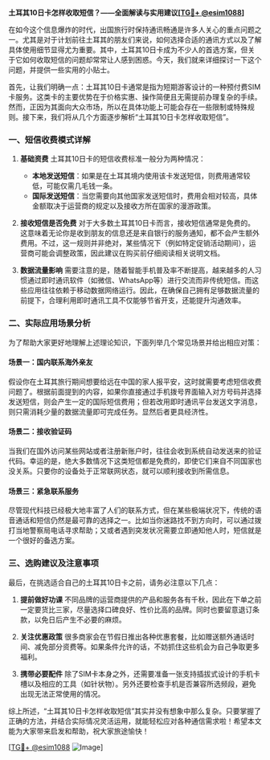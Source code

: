 **土耳其10日卡怎样收取短信？——全面解读与实用建议[[TG💪+ @esim1088](https://t.me/s/esim1088)]**

在如今这个信息爆炸的时代，出国旅行时保持通讯畅通是许多人关心的重点问题之一。尤其是对于计划前往土耳其的朋友们来说，如何选择合适的通讯方式以及了解具体使用细节显得尤为重要。其中，土耳其10日卡成为不少人的首选方案，但关于它如何收取短信的问题却常常让人感到困惑。今天，我们就来详细探讨一下这个问题，并提供一些实用的小贴士。

首先，让我们明确一点：土耳其10日卡通常是指为短期游客设计的一种预付费SIM卡服务。这类卡的主要优势在于价格实惠、操作简便且无需提前办理复杂的手续。然而，正因为其面向大众市场，所以在具体功能上可能会存在一些限制或特殊规则。接下来，我们将从几个方面逐步解析“土耳其10日卡怎样收取短信”。

### 一、短信收费模式详解

1. **基础资费**
   土耳其10日卡的短信收费标准一般分为两种情况：
   - **本地发送短信**：如果是在土耳其境内使用该卡发送短信，则费用通常较低，可能仅需几毛钱一条。
   - **国际发送短信**：当您需要向其他国家发送短信时，费用会相对较高，具体金额取决于运营商的规定以及接收方所在国家的漫游政策。

2. **接收短信是否免费**
   对于大多数土耳其10日卡而言，接收短信通常是免费的。这意味着无论你是收到朋友的信息还是来自银行的服务通知，都不会产生额外费用。不过，这一规则并非绝对，某些情况下（例如特定促销活动期间），运营商可能会调整政策，因此建议在购买前仔细阅读相关说明文档。

3. **数据流量影响**
   需要注意的是，随着智能手机普及率不断提高，越来越多的人习惯通过即时通讯软件（如微信、WhatsApp等）进行交流而非传统短信。而这些应用往往依赖于移动数据网络运行。因此，在确保自己拥有足够数据流量的前提下，合理利用即时通讯工具不仅能够节省开支，还能提升沟通效率。

### 二、实际应用场景分析

为了帮助大家更好地理解上述理论知识，下面列举几个常见场景并给出相应对策：

#### 场景一：国内联系海外亲友
假设你在土耳其旅行期间想要给远在中国的家人报平安，这时就需要考虑短信收费问题了。根据前面提到的内容，如果你直接通过手机拨号界面输入对方号码并选择发送短信，则会产生一定的国际短信费用；但若改用即时通讯平台发送文字消息，则只需消耗少量的数据流量即可完成任务。显然后者更具经济性。

#### 场景二：接收验证码
当我们在国外访问某些网站或者注册新账户时，往往会收到系统自动发送来的验证代码。幸运的是，绝大多数情况下这类短信都是免费的，即使它们来自不同国家也没关系。只要你的设备处于正常联网状态，就可以顺利接收到所需信息。

#### 场景三：紧急联系服务
尽管现代科技已经极大地丰富了人们的联系方式，但在某些极端状况下，传统的语音通话和短信仍然是最可靠的选择之一。比如当你迷路找不到方向时，可以通过拨打当地警察局电话寻求帮助；又或者遇到突发状况需要立即通知他人时，短信就是一个很好的备选方案。

### 三、选购建议及注意事项

最后，在挑选适合自己的土耳其10日卡之前，请务必注意以下几点：

1. **提前做好功课**
   不同品牌的运营商提供的产品和服务各有千秋，因此在下单之前一定要货比三家，尽量选择口碑良好、性价比高的品牌。同时也要留意退订条款，以免日后产生不必要的麻烦。

2. **关注优惠政策**
   很多商家会在节假日推出各种优惠套餐，比如赠送额外通话时间、减免部分资费等。如果条件允许的话，不妨抓住这些机会为自己争取更多福利。

3. **携带必要配件**
   除了SIM卡本身之外，还需要准备一张支持插拔式设计的手机卡槽以及相应的工具（如针状物）。另外还要检查手机是否兼容所选频段，避免出现无法正常使用的情况。

综上所述，“土耳其10日卡怎样收取短信”其实并没有想象中那么复杂。只要掌握了正确的方法，并结合实际情况灵活运用，就能轻松应对各种通信需求啦！希望本文能为大家带来启发和帮助，祝大家旅途愉快！

[[TG💪+ @esim1088](https://t.me/s/esim1088) ![Image](https://i.postimg.cc/4NQfJmqS/Snipaste-2025-05-13-00-14-12.png)]